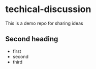 # techical-discussion
This is a demo repo for sharing ideas


## Second heading

* first
* second
* third

